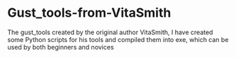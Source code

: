 # Gust_tools-from-VitaSmith
The gust_tools created by the original author VitaSmith, I have created some Python scripts for his tools and compiled them into exe, which can be used by both beginners and novices
